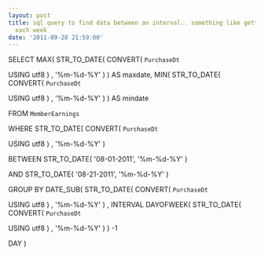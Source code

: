```yaml
---
layout: post
title: sql query to find data between an interval.. something like getting data for
  each week
date: '2011-09-28 21:59:00'
---
```


SELECT MAX( STR_TO_DATE( CONVERT( `PurchaseDt`

USING utf8 ) , '%m-%d-%Y' ) ) AS maxdate, MIN( STR_TO_DATE( CONVERT( `PurchaseDt`

USING utf8 ) , '%m-%d-%Y' ) ) AS mindate

FROM `MemberEarnings`

WHERE STR_TO_DATE( CONVERT( `PurchaseDt`

USING utf8 ) , '%m-%d-%Y' )

BETWEEN STR_TO_DATE( '08-01-2011', '%m-%d-%Y' )

AND STR_TO_DATE( '08-21-2011', '%m-%d-%Y' )

GROUP BY DATE_SUB( STR_TO_DATE( CONVERT( `PurchaseDt`

USING utf8 ) , '%m-%d-%Y' ) , INTERVAL DAYOFWEEK( STR_TO_DATE( CONVERT( `PurchaseDt`

USING utf8 ) , '%m-%d-%Y' ) ) -1

DAY )